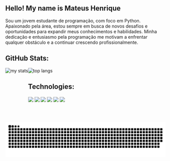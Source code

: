 ## Hello! My name is Mateus Henrique

Sou um jovem estudante de programação, com foco em Python. Apaixonado pela área, estou sempre em busca de novos desafios e oportunidades para expandir meus conhecimentos e habilidades. Minha dedicação e entusiasmo pela programação me motivam a enfrentar qualquer obstáculo e a continuar crescendo profissionalmente.

## GitHub Stats:

<div>
  <img alt="my stats" align="left" height="170px" src="https://github-readme-stats.vercel.app/api?username=MateusHenriique&show_icons=true&theme=dracula"/>
  <img alt="top langs" height="169px" src="https://github-readme-stats.vercel.app/api/top-langs/?username=MateusHenriique&layout=compact&theme=dracula"/>
</div>

## Technologies:
<div>

  <img align="center" width="40px" src="https://cdn.jsdelivr.net/gh/devicons/devicon@latest/icons/python/python-original.svg" />
  <img align="center" width="35px" src="https://cdn.jsdelivr.net/gh/devicons/devicon@latest/icons/java/java-original.svg" />    
  <img align="center" width="35px" src="https://cdn.jsdelivr.net/gh/devicons/devicon@latest/icons/mysql/mysql-original.svg" />  
  <img align="center" width="40px" src="https://cdn.jsdelivr.net/gh/devicons/devicon@latest/icons/git/git-original.svg" />
  <img align="center" width="35px" src="https://cdn.jsdelivr.net/gh/devicons/devicon@latest/icons/html5/html5-original.svg" />
  <img align="center" width="35px" src="https://cdn.jsdelivr.net/gh/devicons/devicon@latest/icons/css3/css3-original.svg" />
          
</div>    

<picture align="center">
  <source media="(prefers-color-scheme: dark)" srcset="https://raw.githubusercontent.com/MateusHenriique/MateusHenriique/output/github-contribution-grid-snake-dark.svg">
  <source media="(prefers-color-scheme: light)" srcset="https://raw.githubusercontent.com/MateusHenriique/MateusHenriique/output/github-contribution-grid-snake-dark.svg">
  <img align="center" alt="github contribution grid snake animation" src="https://raw.githubusercontent.com/MateusHenriique/MateusHenriique/output/github-contribution-grid-snake.svg">
</picture>
